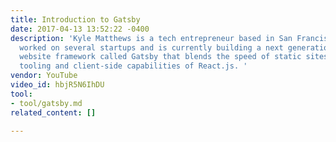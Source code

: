 ```yaml
---
title: Introduction to Gatsby
date: 2017-04-13 13:52:22 -0400
description: 'Kyle Matthews is a tech entrepreneur based in San Francisco, CA. He''s
  worked on several startups and is currently building a next generation JavaScript
  website framework called Gatsby that blends the speed of static sites with the rich
  tooling and client-side capabilities of React.js. '
vendor: YouTube
video_id: hbjR5N6IhDU
tool:
- tool/gatsby.md
related_content: []

---
```

